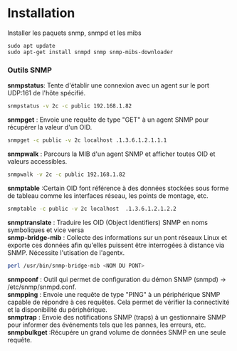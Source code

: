 # Installation
Installer les paquets snmp, snmpd et les mibs
``` shell
sudo apt update
sudo apt-get install snmpd snmp snmp-mibs-downloader
```

### Outils SNMP
**snmpstatus**: Tente d'établir une connexion avec un agent sur le port UDP:161 de l'hôte spécifié.
``` bash  
snmpstatus -v 2c -c public 192.168.1.82 
```
**snmpget** : Envoie une requête de type "GET" à un agent SNMP pour récupérer la valeur d'un OID.
``` bash  
snmpget -c public -v 2c localhost .1.3.6.1.2.1.1.1
```
**snmpwalk** : Parcours la MIB d'un agent SNMP et afficher toutes OID et valeurs accessibles.
``` bash
snmpwalk -v 2c -c public 192.168.1.82
```
 **snmptable** :Certain OID font référence à des données stockées sous forme de tableau comme les interfaces réseau, les points de montage, etc.
``` bash  
snmptable -c public -v 2c localhost  .1.3.6.1.2.1.2.2
```
**snmptranslate** : Traduire les OID (Object Identifiers) SNMP en noms symboliques et vice versa  
**snmp-bridge-mib** : Collecte des informations sur un pont réseaux Linux et exporte ces données afin qu'elles puissent être interrogées à distance via SNMP. Nécessite l'utisation de l'agentx.
``` bash  
perl /usr/bin/snmp-bridge-mib <NOM DU PONT>
```
**snmpconf** : Outil qui permet de configuration du démon SNMP (snmpd) -> /etc/snmp/snmpd.conf.  
**snmpping** : Envoie une requête de type "PING" à un périphérique SNMP capable de répondre à ces requêtes. Cela permet de vérifier la connectivité et la disponibilité du périphérique.  
**snmptrap** : Envoie des notifications SNMP (traps) à un gestionnaire SNMP pour informer des événements tels que les pannes, les erreurs, etc.  
**snmpbulkget** :Récupére un grand volume de données SNMP en une seule requête.  
